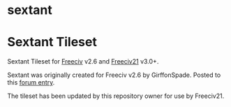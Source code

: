 # sextant
Sextant Tileset
===============

Sextant Tileset for [Freeciv](https://www.freeciv.org/) v2.6 and [Freeciv21](https://longturn.net/) v3.0+.

Sextant was originally created for Freeciv v2.6 by GirffonSpade. Posted to this [forum entry](https://forum.freeciv.org/f/viewtopic.php?p=93737#p93737).

The tileset has been updated by this repository owner for use by Freeciv21.

